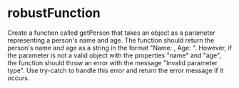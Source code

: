 # robustFunction

Create a function called getPerson that takes an object as a parameter representing a person's name and age.
The function should return the person's name and age as a string in the format "Name: <name>, Age: <age>".
However, if the parameter is not a valid object with the properties "name" and "age", the function should throw
an error with the message "Invalid parameter type". Use try-catch to handle this error and return the error
message if it occurs.
